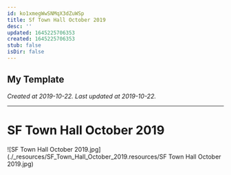 ```yaml
---
id: ko1xmegWwSNMqX3dZuWSp
title: Sf Town Hall October 2019
desc: ''
updated: 1645225706353
created: 1645225706353
stub: false
isDir: false
---
```

My Template
---

_Created at 2019-10-22._
_Last updated at 2019-10-22._




---

# SF Town Hall October 2019


![SF Town Hall October 2019.jpg](./_resources/SF_Town_Hall_October_2019.resources/SF Town Hall October 2019.jpg)

